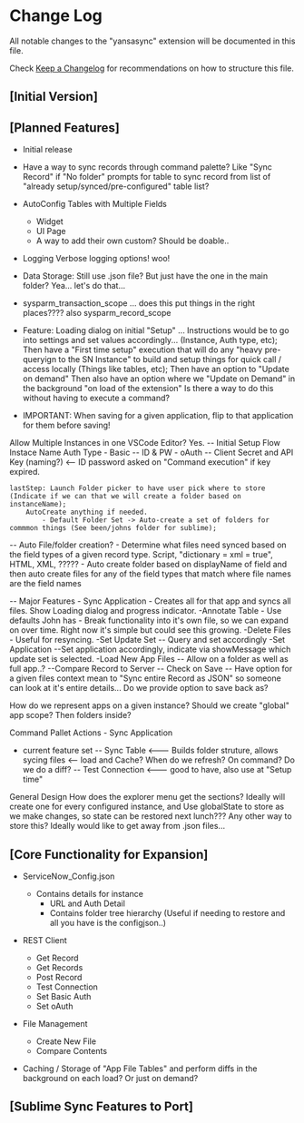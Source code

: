 # Change Log
All notable changes to the "yansasync" extension will be documented in this file.

Check [Keep a Changelog](http://keepachangelog.com/) for recommendations on how to structure this file.

## [Initial Version]


## [Planned Features]
- Initial release

- Have a way to sync records through command palette? Like "Sync Record" if "No folder" prompts for table to sync record from list of "already setup/synced/pre-configured" table list? 

- AutoConfig Tables with Multiple Fields
    - Widget
    - UI Page
    - A way to add their own custom? Should be doable..

- Logging
    Verbose logging options! woo!

- Data Storage: Still use .json file? But just have the one in the main folder? Yea... let's do that...
- sysparm_transaction_scope  ... does this put things in the right places???? also sysparm_record_scope
- Feature: Loading dialog on initial "Setup" ... Instructions would be to go into settings and set values accordingly... (Instance, Auth type, etc);
            Then have a "First time setup" execution that will do any "heavy pre-queryign to the SN Instance" to build and setup things for quick call / access locally (Things like tables, etc);
            Then have an option to "Update on demand" 
            Then also have an option where we "Update on Demand" in the background "on load of the extension" Is there a way to do this without having to execute a command?

- IMPORTANT: When saving for a given application, flip to that application for them before saving!

Allow Multiple Instances in one VSCode Editor? Yes. 
-- Initial Setup Flow
    Instace Name
    Auth Type
        - Basic -- ID & PW
        - oAuth -- Client Secret and API Key (naming?)   <-- ID password asked on "Command execution" if key expired. 
    
    lastStep: Launch Folder picker to have user pick where to store (Indicate if we can that we will create a folder based on instanceName);
        AutoCreate anything if needed.
            - Default Folder Set -> Auto-create a set of folders for commmon things (See been/johns folder for sublime);
-- Auto File/folder creation?
    - Determine what files need synced based on the field types of a given record type. Script, "dictionary = xml = true", HTML, XML, ?????
        - Auto create folder based on displayName of field and then auto create files for any of the field types that match where file names are the field names

-- Major Features
    - Sync Application
        - Creates all  for that app and syncs all files. Show Loading dialog and progress indicator. 
    -Annotate Table
        - Use defaults John has
        - Break functionality into it's own file, so we can expand on over time. Right now it's simple but could see this growing. 
    -Delete Files
        - Useful for resyncing.
    -Set Update Set
        -- Query and set accordingly
    -Set Application
        --Set application accordingly, indicate via showMessage which update set is selected. 
    -Load New App Files
        -- Allow on a folder as well as full app..?
    --Compare Record to Server
        -- Check on Save
    -- Have option for a given files context mean to "Sync entire Record as JSON" so someone can look at it's entire details... Do we provide option to save back as?

How do we represent apps on a given instance? Should we create "global" app scope? Then folders inside? 

Command Pallet Actions
    - Sync Application 
    


- current feature set
-- Sync Table  <--- Builds folder struture, allows sycing files   <-- load and Cache? When do we refresh? On command? Do we do a diff? 
-- Test Connection  <--- good to have, also use at "Setup time"


General Design
    How does the explorer menu get the sections? Ideally will create one for every configured instance, and 
    Use globalState to store as we make changes, so state can be restored next lunch??? Any other way to store this? Ideally would like to get away from .json files...



## [Core Functionality for Expansion]
- ServiceNow_Config.json
    - Contains details for instance
        - URL and Auth Detail
        - Contains folder tree hierarchy (Useful if needing to restore and all you have is the configjson..)

- REST Client
    - Get Record
    - Get Records
    - Post Record
    - Test Connection
    - Set Basic Auth
    - Set oAuth

- File Management
    - Create New File
    - Compare Contents

- Caching / Storage of "App File Tables" and perform diffs in the background on each load? Or just on demand?



## [Sublime Sync Features to Port]
